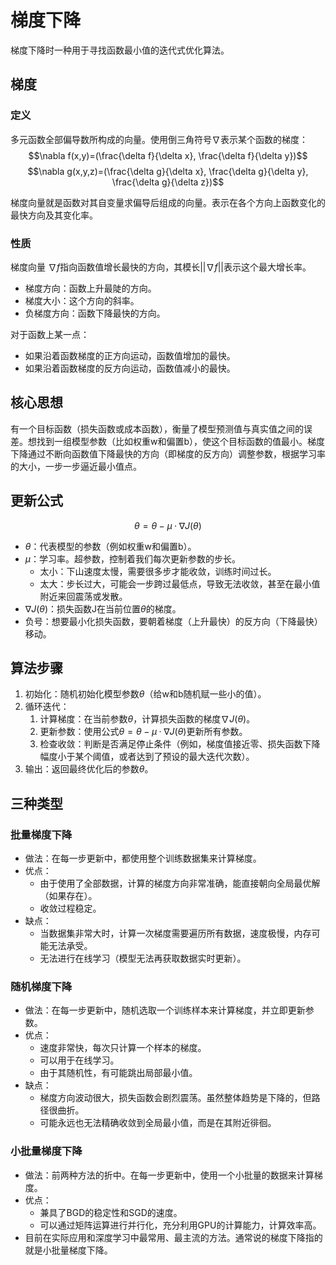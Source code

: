 # 梯度下降

梯度下降时一种用于寻找函数最小值的迭代式优化算法。

## 梯度

### 定义

多元函数全部偏导数所构成的向量。使用倒三角符号$\nabla$表示某个函数的梯度：
$$\nabla f(x,y)=(\frac{\delta f}{\delta x}, \frac{\delta f}{\delta y})$$
$$\nabla g(x,y,z)=(\frac{\delta g}{\delta x}, \frac{\delta g}{\delta y}, \frac{\delta g}{\delta z})$$

梯度向量就是函数对其自变量求偏导后组成的向量。表示在各个方向上函数变化的最快方向及其变化率。

### 性质

梯度向量 $\nabla f$指向函数值增长最快的方向，其模长$||\nabla f||$表示这个最大增长率。

- 梯度方向：函数上升最陡的方向。
- 梯度大小：这个方向的斜率。
- 负梯度方向：函数下降最快的方向。

对于函数上某一点：

- 如果沿着函数梯度的正方向运动，函数值增加的最快。
- 如果沿着函数梯度的反方向运动，函数值减小的最快。

## 核心思想

有一个目标函数（损失函数或成本函数），衡量了模型预测值与真实值之间的误差。想找到一组模型参数（比如权重w和偏置b），使这个目标函数的值最小。梯度下降通过不断向函数值下降最快的方向（即梯度的反方向）调整参数，根据学习率的大小，一步一步逼近最小值点。

## 更新公式

$$\theta = \theta - \mu · \nabla J(\theta)$$

- $\theta$：代表模型的参数（例如权重w和偏置b）。
- $\mu$：学习率。超参数，控制着我们每次更新参数的步长。
  - 太小：下山速度太慢，需要很多步才能收敛，训练时间过长。
  - 太大：步长过大，可能会一步跨过最低点，导致无法收敛，甚至在最小值附近来回震荡或发散。
- $\nabla J(\theta)$：损失函数J在当前位置$\theta$的梯度。
- 负号：想要最小化损失函数，要朝着梯度（上升最快）的反方向（下降最快）移动。

## 算法步骤

1. 初始化：随机初始化模型参数$\theta$（给w和b随机赋一些小的值）。
2. 循环迭代：
   1. 计算梯度：在当前参数$\theta$，计算损失函数的梯度$\nabla J(\theta)$。
   2. 更新参数：使用公式$\theta = \theta - \mu · \nabla J(\theta)$更新所有参数。
   3. 检查收敛：判断是否满足停止条件（例如，梯度值接近零、损失函数下降幅度小于某个阈值，或者达到了预设的最大迭代次数）。
3. 输出：返回最终优化后的参数$\theta$。

## 三种类型

### 批量梯度下降

- 做法：在每一步更新中，都使用整个训练数据集来计算梯度。
- 优点：
  - 由于使用了全部数据，计算的梯度方向非常准确，能直接朝向全局最优解（如果存在）。
  - 收敛过程稳定。
- 缺点：
  - 当数据集非常大时，计算一次梯度需要遍历所有数据，速度极慢，内存可能无法承受。
  - 无法进行在线学习（模型无法再获取数据实时更新）。

### 随机梯度下降

- 做法：在每一步更新中，随机选取一个训练样本来计算梯度，并立即更新参数。
- 优点：
  - 速度非常快，每次只计算一个样本的梯度。
  - 可以用于在线学习。
  - 由于其随机性，有可能跳出局部最小值。
- 缺点：
  - 梯度方向波动很大，损失函数会剧烈震荡。虽然整体趋势是下降的，但路径很曲折。
  - 可能永远也无法精确收敛到全局最小值，而是在其附近徘徊。

### 小批量梯度下降

- 做法：前两种方法的折中。在每一步更新中，使用一个小批量的数据来计算梯度。
- 优点：
  - 兼具了BGD的稳定性和SGD的速度。
  - 可以通过矩阵运算进行并行化，充分利用GPU的计算能力，计算效率高。
- 目前在实际应用和深度学习中最常用、最主流的方法。通常说的梯度下降指的就是小批量梯度下降。
